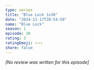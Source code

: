 ```yaml
---
type: series
title: "Blue Lock 1x30"
date: "2024-11-17T20:54:50"
name: "Blue Lock"
season: 1
episode: 30
rating: 3
ratingEmoji: ⭐️⭐️⭐️
share: false
---
```


_[No review was written for this episode]_
